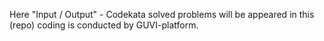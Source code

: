 Here "Input / Output" - Codekata solved problems will be appeared in this (repo) coding is conducted by GUVI-platform.
